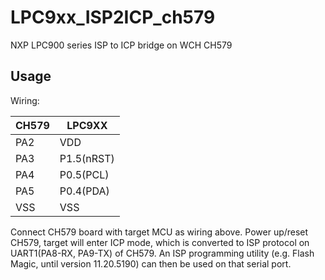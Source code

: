 # LPC9xx_ISP2ICP_ch579
NXP LPC900 series ISP to ICP bridge on WCH CH579

## Usage
Wiring:

|   CH579   |   LPC9XX   |
|    ---    |    ----    |
|    PA2    |    VDD     |
|    PA3    | P1.5(nRST) |
|    PA4    | P0.5(PCL)  |
|    PA5    | P0.4(PDA)  |
|    VSS    |    VSS     |

Connect CH579 board with target MCU as wiring above. Power up/reset CH579, target will enter ICP mode, which is converted to ISP protocol on UART1(PA8-RX, PA9-TX) of CH579. An ISP programming utility (e.g. Flash Magic, until version 11.20.5190) can then be used on that serial port.
